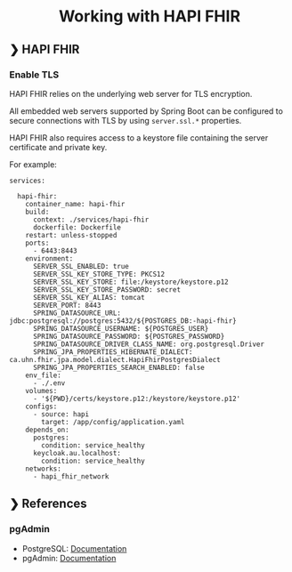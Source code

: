 <h1 align="center">Working with HAPI FHIR</h1>

## ❯ HAPI FHIR

### Enable TLS

HAPI FHIR relies on the underlying web server for TLS encryption.

All embedded web servers supported by Spring Boot can be configured to secure connections with TLS by using `server.ssl.*` properties.

HAPI FHIR also requires access to a keystore file containing the server certificate and private key. 

For example:

```
services:

  hapi-fhir:
    container_name: hapi-fhir
    build:
      context: ./services/hapi-fhir
      dockerfile: Dockerfile
    restart: unless-stopped
    ports:
      - 6443:8443      
    environment:
      SERVER_SSL_ENABLED: true
      SERVER_SSL_KEY_STORE_TYPE: PKCS12
      SERVER_SSL_KEY_STORE: file:/keystore/keystore.p12
      SERVER_SSL_KEY_STORE_PASSWORD: secret
      SERVER_SSL_KEY_ALIAS: tomcat
      SERVER_PORT: 8443
      SPRING_DATASOURCE_URL: jdbc:postgresql://postgres:5432/${POSTGRES_DB:-hapi-fhir}
      SPRING_DATASOURCE_USERNAME: ${POSTGRES_USER}
      SPRING_DATASOURCE_PASSWORD: ${POSTGRES_PASSWORD}
      SPRING_DATASOURCE_DRIVER_CLASS_NAME: org.postgresql.Driver
      SPRING_JPA_PROPERTIES_HIBERNATE_DIALECT: ca.uhn.fhir.jpa.model.dialect.HapiFhirPostgresDialect
      SPRING_JPA_PROPERTIES_SEARCH_ENABLED: false
    env_file:
      - ./.env
    volumes:
      - '${PWD}/certs/keystore.p12:/keystore/keystore.p12'
    configs:
      - source: hapi
        target: /app/config/application.yaml
    depends_on:
      postgres:
        condition: service_healthy
      keycloak.au.localhost:
        condition: service_healthy
    networks:
      - hapi_fhir_network
```

## ❯ References

### pgAdmin

* PostgreSQL: [Documentation](https://www.postgresql.org/docs/current/index.html)
* pgAdmin: [Documentation](https://www.pgadmin.org/docs/pgadmin4/latest/index.html)